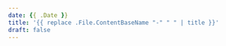 ```yaml
---
date: {{ .Date }}
title: '{{ replace .File.ContentBaseName "-" " " | title }}'
draft: false
---
```

